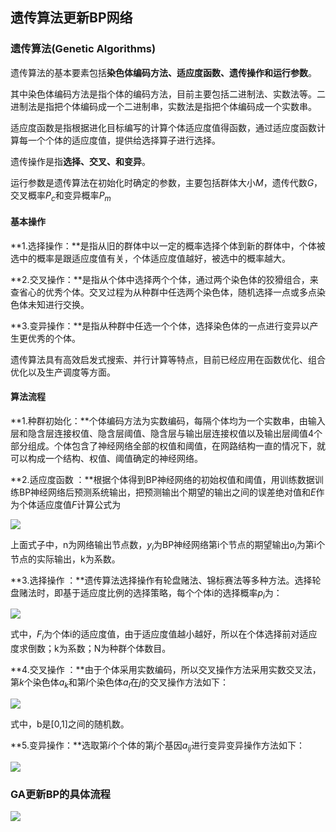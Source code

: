 ## 遗传算法更新BP网络

### 遗传算法(Genetic Algorithms)

遗传算法的基本要素包括**染色体编码方法、适应度函数、遗传操作和运行参数**。

其中染色体编码方法是指个体的编码方法，目前主要包括二进制法、实数法等。二进制法是指把个体编码成一个二进制串，实数法是指把个体编码成一个实数串。

适应度函数是指根据进化目标编写的计算个体适应度值得函数，通过适应度函数计算每一个个体的适应度值，提供给选择算子进行选择。

遗传操作是指**选择、交叉、和变异**。

运行参数是遗传算法在初始化时确定的参数，主要包括群体大小$M$，遗传代数$G$，交叉概率$P_c$和变异概率$P_m$

#### 基本操作

**1.选择操作：**是指从旧的群体中以一定的概率选择个体到新的群体中，个体被选中的概率是跟适应度值有关，个体适应度值越好，被选中的概率越大。

**2.交叉操作：**是指从个体中选择两个个体，通过两个染色体的狡猾组合，来查省心的优秀个体。交叉过程为从种群中任选两个染色体，随机选择一点或多点染色体未知进行交换。

**3.变异操作：**是指从种群中任选一个个体，选择染色体的一点进行变异以产生更优秀的个体。

遗传算法具有高效启发式搜索、并行计算等特点，目前已经应用在函数优化、组合优化以及生产调度等方面。

#### 算法流程

**1.种群初始化：**个体编码方法为实数编码，每隔个体均为一个实数串，由输入层和隐含层连接权值、隐含层阈值、隐含层与输出层连接权值以及输出层阈值4个部分组成。个体包含了神经网络全部的权值和阈值，在网路结构一直的情况下，就可以构成一个结构、权值、阈值确定的神经网络。

**2.适应度函数 ：**根据个体得到BP神经网络的初始权值和阈值，用训练数据训练BP神经网络后预测系统输出，把预测输出个期望的输出之间的误差绝对值和$E$作为个体适应度值$F$计算公式为 

![](http://graysliver.oss-cn-shenzhen.aliyuncs.com/ga0.JPG)

上面式子中，n为网络输出节点数，$y_i$为BP神经网络第i个节点的期望输出$o_i$为第i个节点的实际输出，k为系数。

**3.选择操作 ：**遗传算法选择操作有轮盘赌法、锦标赛法等多种方法。选择轮盘赌法时，即基于适应度比例的选择策略，每个个体i的选择概率$p_i$为：

![](http://graysliver.oss-cn-shenzhen.aliyuncs.com/ga1.JPG)

式中，$F_i$为个体i的适应度值，由于适应度值越小越好，所以在个体选择前对适应度求倒数；k为系数；N为种群个体数目。

**4.交叉操作 ：**由于个体采用实数编码，所以交叉操作方法采用实数交叉法，第$k$个染色体$a_k$和第$l$个染色体$a_l$在$j$的交叉操作方法如下：

![](http://graysliver.oss-cn-shenzhen.aliyuncs.com/ga2.JPG)

式中，b是[0,1]之间的随机数。

**5.变异操作：**选取第$i$个个体的第$j$个基因$a_{ij}$进行变异变异操作方法如下： 

![](http://graysliver.oss-cn-shenzhen.aliyuncs.com/ga4.JPG)

### GA更新BP的具体流程

![](http://graysliver.oss-cn-shenzhen.aliyuncs.com/ga.png)